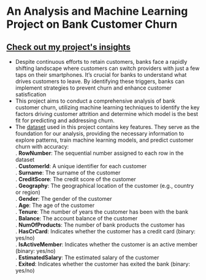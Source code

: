 # An Analysis and Machine Learning Project on Bank Customer Churn
## [Check out my project's insights](https://medium.com/@ha.nguyencontact04/an-analysis-and-machine-learning-project-on-bank-customer-churn-3c1208a2740a)
* Despite continuous efforts to retain customers, banks face a rapidly shifting landscape where customers can switch providers with just a few taps on their smartphones. It’s crucial for banks to understand what drives customers to leave. By identifying these triggers, banks can implement strategies to prevent churn and enhance customer satisfication
* This project aims to conduct a comprehensive analysis of bank customer churn, utilizing machine learning techniques to identify the key factors driving customer attrition and determine which model is the best fit for predicting and addressing churn.
* The [dataset](https://www.kaggle.com/datasets/saurabhbadole/bank-customer-churn-prediction-dataset) used in this project contains key features. They serve as the foundation for our analysis, providing the necessary information to explore patterns, train machine learning models, and predict customer churn with accuracy:<br>
. **RowNumber**: The sequential number assigned to each row in the dataset<br>
. **CustomerId**: A unique identifier for each customer<br>
. **Surname**: The surname of the customer<br>
. **CreditScore**: The credit score of the customer<br>
. **Geography**: The geographical location of the customer (e.g., country or region)<br>
. **Gender**: The gender of the customer<br>
. **Age**: The age of the customer<br>
. **Tenure**: The number of years the customer has been with the bank<br>
. **Balance**: The account balance of the customer<br>
. **NumOfProducts**: The number of bank products the customer has<br>
. **HasCrCard**: Indicates whether the customer has a credit card (binary: yes/no)<br>
. **IsActiveMember**: Indicates whether the customer is an active member (binary: yes/no)<br>
. **EstimatedSalary**: The estimated salary of the customer<br>
. **Exited**: Indicates whether the customer has exited the bank (binary: yes/no)<br>
